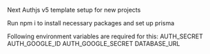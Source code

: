 Next Authjs v5 template setup for new projects

Run npm i to install necessary packages and set up prisma

Following environment variables are required for this: 
AUTH_SECRET
AUTH_GOOGLE_ID
AUTH_GOOGLE_SECRET
DATABASE_URL